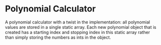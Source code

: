 # Polynomial Calculator

A polynomial calculator with a twist in the implementation: all polynomial values are stored in a single static array. Each new polynomial object that is created has a starting index and stopping index in this static array rather than simply storing the numbers as ints in the object.
